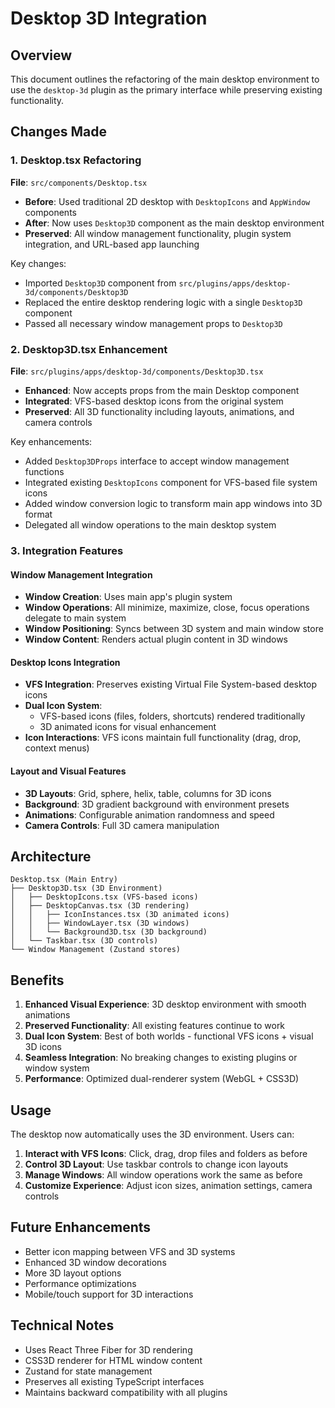 # Desktop 3D Integration

## Overview

This document outlines the refactoring of the main desktop environment to use the `desktop-3d` plugin as the primary interface while preserving existing functionality.

## Changes Made

### 1. Desktop.tsx Refactoring

**File**: `src/components/Desktop.tsx`

- **Before**: Used traditional 2D desktop with `DesktopIcons` and `AppWindow` components
- **After**: Now uses `Desktop3D` component as the main desktop environment
- **Preserved**: All window management functionality, plugin system integration, and URL-based app launching

Key changes:
- Imported `Desktop3D` component from `src/plugins/apps/desktop-3d/components/Desktop3D`
- Replaced the entire desktop rendering logic with a single `Desktop3D` component
- Passed all necessary window management props to `Desktop3D`

### 2. Desktop3D.tsx Enhancement

**File**: `src/plugins/apps/desktop-3d/components/Desktop3D.tsx`

- **Enhanced**: Now accepts props from the main Desktop component
- **Integrated**: VFS-based desktop icons from the original system
- **Preserved**: All 3D functionality including layouts, animations, and camera controls

Key enhancements:
- Added `Desktop3DProps` interface to accept window management functions
- Integrated existing `DesktopIcons` component for VFS-based file system icons
- Added window conversion logic to transform main app windows into 3D format
- Delegated all window operations to the main desktop system

### 3. Integration Features

#### Window Management Integration
- **Window Creation**: Uses main app's plugin system
- **Window Operations**: All minimize, maximize, close, focus operations delegate to main system
- **Window Positioning**: Syncs between 3D system and main window store
- **Window Content**: Renders actual plugin content in 3D windows

#### Desktop Icons Integration
- **VFS Integration**: Preserves existing Virtual File System-based desktop icons
- **Dual Icon System**: 
  - VFS-based icons (files, folders, shortcuts) rendered traditionally
  - 3D animated icons for visual enhancement
- **Icon Interactions**: VFS icons maintain full functionality (drag, drop, context menus)

#### Layout and Visual Features
- **3D Layouts**: Grid, sphere, helix, table, columns for 3D icons
- **Background**: 3D gradient background with environment presets
- **Animations**: Configurable animation randomness and speed
- **Camera Controls**: Full 3D camera manipulation

## Architecture

```
Desktop.tsx (Main Entry)
├── Desktop3D.tsx (3D Environment)
│   ├── DesktopIcons.tsx (VFS-based icons)
│   ├── DesktopCanvas.tsx (3D rendering)
│   │   ├── IconInstances.tsx (3D animated icons)
│   │   ├── WindowLayer.tsx (3D windows)
│   │   └── Background3D.tsx (3D background)
│   └── Taskbar.tsx (3D controls)
└── Window Management (Zustand stores)
```

## Benefits

1. **Enhanced Visual Experience**: 3D desktop environment with smooth animations
2. **Preserved Functionality**: All existing features continue to work
3. **Dual Icon System**: Best of both worlds - functional VFS icons + visual 3D icons
4. **Seamless Integration**: No breaking changes to existing plugins or window system
5. **Performance**: Optimized dual-renderer system (WebGL + CSS3D)

## Usage

The desktop now automatically uses the 3D environment. Users can:

1. **Interact with VFS Icons**: Click, drag, drop files and folders as before
2. **Control 3D Layout**: Use taskbar controls to change icon layouts
3. **Manage Windows**: All window operations work the same as before
4. **Customize Experience**: Adjust icon sizes, animation settings, camera controls

## Future Enhancements

- Better icon mapping between VFS and 3D systems
- Enhanced 3D window decorations
- More 3D layout options
- Performance optimizations
- Mobile/touch support for 3D interactions

## Technical Notes

- Uses React Three Fiber for 3D rendering
- CSS3D renderer for HTML window content
- Zustand for state management
- Preserves all existing TypeScript interfaces
- Maintains backward compatibility with all plugins 